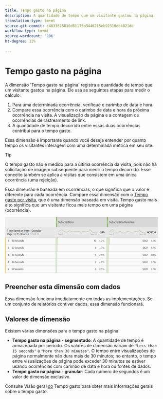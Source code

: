 ```yaml
---
title: Tempo gasto na página
description: A quantidade de tempo que um visitante gastou na página.
translation-type: tm+mt
source-git-commit: c4833525816d81175a3446215eb92310ee4021dd
workflow-type: tm+mt
source-wordcount: '286'
ht-degree: 13%

---
```



# Tempo gasto na página

A dimensão &#39;Tempo gasto na página&#39; registra a quantidade de tempo que um visitante gastou na página. Ele usa as seguintes etapas para medir o cálculo:

1. Para uma determinada ocorrência, verifique o carimbo de data e hora.
2. Compare essa ocorrência com o carimbo de data e hora da próxima ocorrência na visita. A visualização da página e a contagem de ocorrências de rastreamento de link.
3. A quantidade de tempo decorrido entre essas duas ocorrências contribui para o tempo gasto.

Essa dimensão é importante quando você deseja entender por quanto tempo os visitantes interagem com uma determinada métrica em seu site.

>[!TIP]
>
>O tempo gasto não é medido para a última ocorrência da visita, pois não há solicitação de imagem subsequente para medir o tempo decorrido. Esse conceito também se aplica a visitas que consistem em uma única ocorrência (uma rejeição).

Essa dimensão é baseada em ocorrências, o que significa que o valor é diferente para cada ocorrência. Compare essa dimensão com o [Tempo gasto por visita](time-spent-per-visit.md), que é uma dimensão baseada em visita. Tempo gasto mais alto significa que um visitante ficou mais tempo em uma página (ocorrência).

![Tempo gasto na página](../metrics/assets/time-spent2.png)

## Preencher esta dimensão com dados

Essa dimensão funciona imediatamente em todas as implementações. Se um conjunto de relatórios contiver dados, essa dimensão funcionará.

## Valores de dimensão

Existem várias dimensões para o tempo gasto na página:

* **Tempo gasto na página - segmentado**: A quantidade de tempo é armazenada por período. Os valores de dimensão variam de `"Less than 15 seconds"` a `"More than 30 minutes"`. O tempo entre visualizações de página normalmente não dura mais de 30 minutos; no entanto, o tempo entre visualizações de página pode exceder 30 minutos se estiver usando ocorrências com carimbo de data e hora ou fontes de dados.
* **Tempo gasto na página - granular**: Cada número de segundos é um valor de dimensão exclusivo.

Consulte Visão geral [do](../metrics/time-spent.md) Tempo gasto para obter mais informações gerais sobre o tempo gasto.
